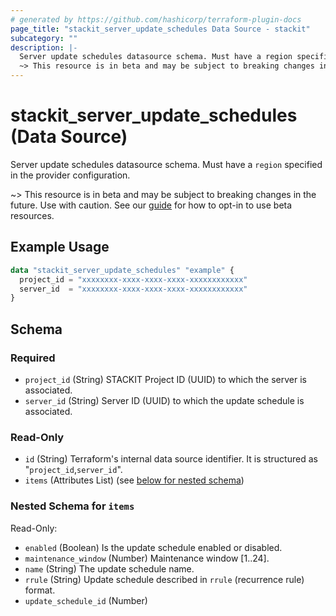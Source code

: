 ```yaml
---
# generated by https://github.com/hashicorp/terraform-plugin-docs
page_title: "stackit_server_update_schedules Data Source - stackit"
subcategory: ""
description: |-
  Server update schedules datasource schema. Must have a region specified in the provider configuration.
  ~> This resource is in beta and may be subject to breaking changes in the future. Use with caution. See our guide https://registry.terraform.io/providers/stackitcloud/stackit/latest/docs/guides/opting_into_beta_resources for how to opt-in to use beta resources.
---
```


# stackit_server_update_schedules (Data Source)

Server update schedules datasource schema. Must have a `region` specified in the provider configuration.

~> This resource is in beta and may be subject to breaking changes in the future. Use with caution. See our [guide](https://registry.terraform.io/providers/stackitcloud/stackit/latest/docs/guides/opting_into_beta_resources) for how to opt-in to use beta resources.

## Example Usage

```terraform
data "stackit_server_update_schedules" "example" {
  project_id = "xxxxxxxx-xxxx-xxxx-xxxx-xxxxxxxxxxxx"
  server_id  = "xxxxxxxx-xxxx-xxxx-xxxx-xxxxxxxxxxxx"
}
```

<!-- schema generated by tfplugindocs -->
## Schema

### Required

- `project_id` (String) STACKIT Project ID (UUID) to which the server is associated.
- `server_id` (String) Server ID (UUID) to which the update schedule is associated.

### Read-Only

- `id` (String) Terraform's internal data source identifier. It is structured as "`project_id`,`server_id`".
- `items` (Attributes List) (see [below for nested schema](#nestedatt--items))

<a id="nestedatt--items"></a>
### Nested Schema for `items`

Read-Only:

- `enabled` (Boolean) Is the update schedule enabled or disabled.
- `maintenance_window` (Number) Maintenance window [1..24].
- `name` (String) The update schedule name.
- `rrule` (String) Update schedule described in `rrule` (recurrence rule) format.
- `update_schedule_id` (Number)
